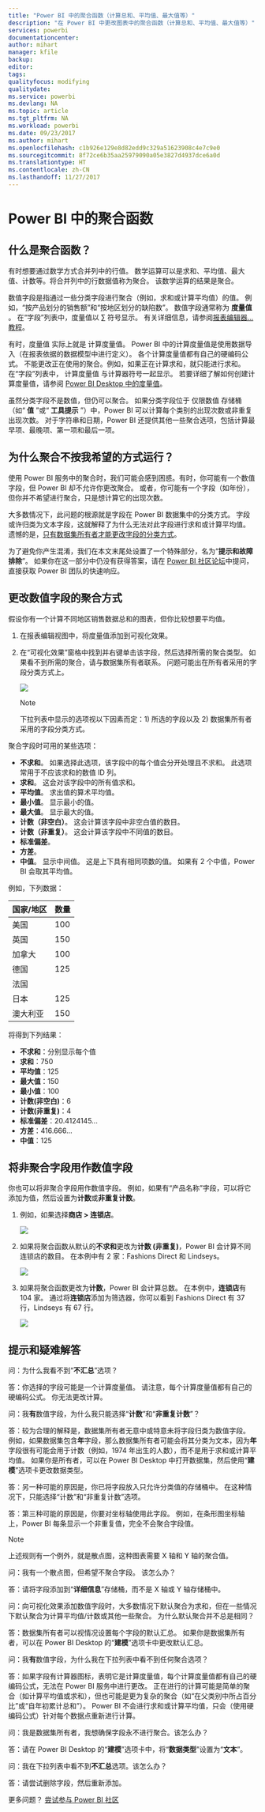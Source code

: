 ```yaml
---
title: "Power BI 中的聚合函数（计算总和、平均值、最大值等）"
description: "在 Power BI 中更改图表中的聚合函数（计算总和、平均值、最大值等）"
services: powerbi
documentationcenter: 
author: mihart
manager: kfile
backup: 
editor: 
tags: 
qualityfocus: modifying
qualitydate: 
ms.service: powerbi
ms.devlang: NA
ms.topic: article
ms.tgt_pltfrm: NA
ms.workload: powerbi
ms.date: 09/23/2017
ms.author: mihart
ms.openlocfilehash: c1b926e129e8d82edd9c329a51623908c4e7c9e0
ms.sourcegitcommit: 8f72ce6b35aa25979090a05e3827d4937dce6a0d
ms.translationtype: HT
ms.contentlocale: zh-CN
ms.lasthandoff: 11/27/2017
---
```

# <a name="aggregates-in-power-bi"></a>Power BI 中的聚合函数
## <a name="what-is-an-aggregate"></a>什么是聚合函数？
有时想要通过数学方式合并列中的行值。 数学运算可以是求和、平均值、最大值、计数等。将合并列中的行数据值称为聚合。 该数学运算的结果是聚合。 

数值字段是指通过一些分类字段进行聚合（例如，求和或计算平均值）的值。  例如，“按产品划分的销售额”和“按地区划分的缺陷数”。 数值字段通常称为 **度量值** 。 在“字段”列表中，度量值以 ∑ 符号显示。 有关详细信息，请参阅[报表编辑器... 教程](service-the-report-editor-take-a-tour.md)。

有时，度量值 实际上就是 计算度量值。 Power BI 中的计算度量值是使用数据导入（在报表依据的数据模型中进行定义）。 各个计算度量值都有自己的硬编码公式。 不能更改正在使用的聚合。例如，如果正在计算求和，就只能进行求和。 在“字段”列表中， 计算度量值 与计算器符号一起显示。 若要详细了解如何创建计算度量值，请参阅 [Power BI Desktop 中的度量值](desktop-measures.md)。

虽然分类字段不是数值，但仍可以聚合。  如果分类字段位于 仅限数值 存储桶（如“ **值** ”或“ **工具提示** ”）中，Power BI 可以计算每个类别的出现次数或非重复出现次数。  对于字符串和日期，Power BI 还提供其他一些聚合选项，包括计算最早项、最晚项、第一项和最后一项。  

## <a name="why-dont-aggregates-work-the-way-i-want-them-to"></a>为什么聚合不按我希望的方式运行？
使用 Power BI 服务中的聚合时，我们可能会感到困惑。有时，你可能有一个数值字段，但 Power BI 却不允许你更改聚合。 或者，你可能有一个字段（如年份），但你并不希望进行聚合，只是想计算它的出现次数。

大多数情况下，此问题的根源就是字段在 Power BI 数据集中的分类方式。 字段或许归类为文本字段，这就解释了为什么无法对此字段进行求和或计算平均值。 遗憾的是，[只有数据集所有者才能更改字段的分类方式](desktop-measures.md)。  

为了避免你产生混淆，我们在本文末尾处设置了一个特殊部分，名为“**提示和故障排除**”。  如果你在这一部分中仍没有获得答案，请在 [Power BI 社区论坛](http://community.powerbi.com)中提问，直接获取 Power BI 团队的快速响应。

## <a name="change-how-a-numeric-field-is-aggregated"></a>更改数值字段的聚合方式
假设你有一个计算不同地区销售数据总和的图表，但你比较想要平均值。 

1. 在报表编辑视图中，将度量值添加到可视化效果。
2. 在“可视化效果”窗格中找到并右键单击该字段，然后选择所需的聚合类型。 如果看不到所需的聚合，请与数据集所有者联系。 问题可能出在所有者采用的字段分类方式上。  
   
   ![](media/service-aggregates/aggregate_new.png)
   
   > [!NOTE]
   > 下拉列表中显示的选项视以下因素而定：1) 所选的字段以及 2) 数据集所有者采用的字段分类方式。
   > 
   > 

聚合字段时可用的某些选项：

* **不求和**。 如果选择此选项，该字段中的每个值会分开处理且不求和。 此选项常用于不应该求和的数值 ID 列。
* **求和**。 这会对该字段中的所有值求和。
* **平均值**。 求出值的算术平均值。
* **最小值**。 显示最小的值。
* **最大值**。 显示最大的值。
* **计数（非空白）**。 这会计算该字段中非空白值的数目。
* **计数（非重复）**。 这会计算该字段中不同值的数目。
* **标准偏差**。
* **方差**。
* **中值**。  显示中间值。 这是上下具有相同项数的值。  如果有 2 个中值，Power BI 会取其平均值。

例如，下列数据：

| 国家/地区 | 数量 |
|:--- |:--- |
| 美国 |100 |
| 英国 |150 |
| 加拿大 |100 |
| 德国 |125 |
| 法国 | |
| 日本 |125 |
| 澳大利亚 |150 |

将得到下列结果：

* **不求和**：分别显示每个值
* **求和**：750
* **平均值**：125
* **最大值**：150
* **最小值**：100
* **计数(非空白)**：6
* **计数(非重复)**：4
* **标准偏差**：20.4124145...
* **方差**：416.666...
* **中值**：125

## <a name="use-a-non-aggregated-field-as-a-numeric-field"></a>将非聚合字段用作数值字段
你也可以将非聚合字段用作数值字段。 例如，如果有“产品名称”字段，可以将它添加为值，然后设置为**计数**或**非重复计数**。 

1. 例如，如果选择**商店 > 连锁店**。
   
   ![](media/service-aggregates/count-of-chain-do_not_summarize.png)
2. 如果将聚合函数从默认的**不求和**更改为**计数 (非重复)**，Power BI 会计算不同连锁店的数目。 在本例中有 2 家：Fashions Direct 和 Lindseys。
   
   ![](media/service-aggregates/aggregates_count.png)
3. 如果将聚合函数更改为**计数**，Power BI 会计算总数。 在本例中，**连锁店**有 104 家。 通过将**连锁店**添加为筛选器，你可以看到 Fashions Direct 有 37 行，Lindseys 有 67 行。  
   
   ![](media/service-aggregates/count_of_chain_104.png)

## <a name="tips-and-troubleshooting"></a>提示和疑难解答
问：为什么我看不到“**不汇总**”选项？

答：你选择的字段可能是一个计算度量值。 请注意，每个计算度量值都有自己的硬编码公式。 你无法更改计算。

问：我**有**数值字段，为什么我只能选择“**计数**”和“**非重复计数**”？

答：较为合理的解释是，数据集所有者无意中或特意未将字段归类为数值字段。 例如，如果数据集包含**年**字段，那么数据集所有者可能会将其分类为文本，因为**年**字段很有可能会用于计数（例如，1974 年出生的人数），而不是用于求和或计算平均值。 如果你是所有者，可以在 Power BI Desktop 中打开数据集，然后使用“**建模**”选项卡更改数据类型。  

答：另一种可能的原因是，你已将字段放入只允许分类值的存储桶中。  在这种情况下，只能选择“计数”和“非重复计数”选项。

答：第三种可能的原因是，你要对坐标轴使用此字段。 例如，在条形图坐标轴上，Power BI 每条显示一个非重复值，完全不会聚合字段值。 

>[!NOTE]
>上述规则有一个例外，就是散点图，这种图表需要 X 轴和 Y 轴的聚合值。


问：我有一个散点图，但希望不聚合字段。  该怎么办？

答：请将字段添加到“**详细信息**”存储桶，而不是 X 轴或 Y 轴存储桶中。

问：向可视化效果添加数值字段时，大多数情况下默认聚合为求和，但在一些情况下默认聚合为计算平均值/计数或其他一些聚合。  为什么默认聚合并不总是相同？

答：数据集所有者可以视情况设置每个字段的默认汇总。 如果你是数据集所有者，可以在 Power BI Desktop 的“**建模**”选项卡中更改默认汇总。

问：我**有**数值字段，为什么我在下拉列表中看不到任何聚合选项？

答：如果字段有计算器图标，表明它是计算度量值，每个计算度量值都有自己的硬编码公式，无法在 Power BI 服务中进行更改。 正在进行的计算可能是简单的聚合（如计算平均值或求和），但也可能是更为复杂的聚合（如“在父类别中所占百分比”或“自年初累计总和”）。 Power BI 不会进行求和或计算平均值，只会（使用硬编码公式）针对每个数据点重新进行计算。

问：我是数据集所有者，我想确保字段永不进行聚合。该怎么办？

答：请在 Power BI Desktop 的“**建模**”选项卡中，将“**数据类型**”设置为“**文本**”。

问：我在下拉列表中看不到**不汇总**选项。该怎么办？

答：请尝试删除字段，然后重新添加。

更多问题？ [尝试参与 Power BI 社区](http://community.powerbi.com/)

